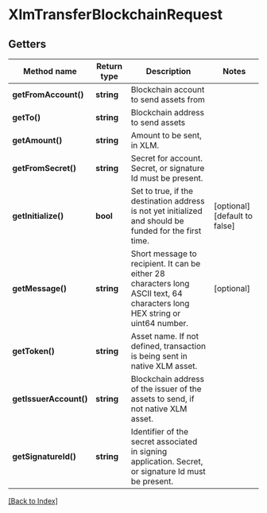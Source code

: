 # XlmTransferBlockchainRequest

## Getters

Method name | Return type | Description | Notes
------------ | ------------- | ------------- | -------------
**getFromAccount()** | **string** | Blockchain account to send assets from |
**getTo()** | **string** | Blockchain address to send assets |
**getAmount()** | **string** | Amount to be sent, in XLM. |
**getFromSecret()** | **string** | Secret for account. Secret, or signature Id must be present. |
**getInitialize()** | **bool** | Set to true, if the destination address is not yet initialized and should be funded for the first time. | [optional] [default to false]
**getMessage()** | **string** | Short message to recipient. It can be either 28 characters long ASCII text, 64 characters long HEX string or uint64 number. | [optional]
**getToken()** | **string** | Asset name. If not defined, transaction is being sent in native XLM asset. |
**getIssuerAccount()** | **string** | Blockchain address of the issuer of the assets to send, if not native XLM asset. |
**getSignatureId()** | **string** | Identifier of the secret associated in signing application. Secret, or signature Id must be present. |

[[Back to Index]](../index.md)

